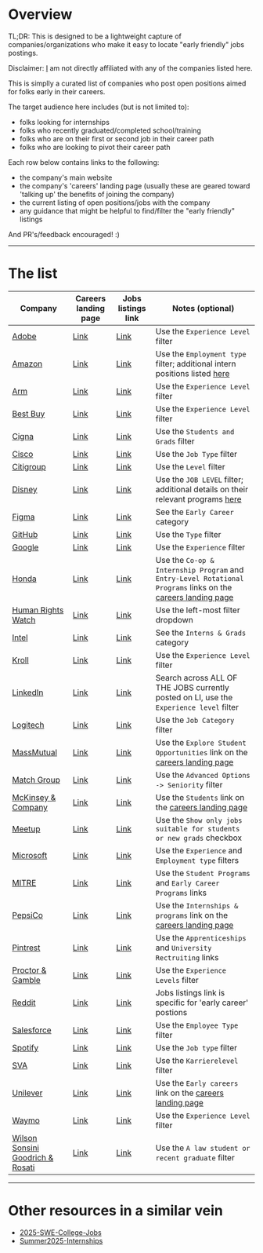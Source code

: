 # Overview

TL;DR: This is designed to be a lightweight capture of companies/organizations who make it easy to locate "early friendly" jobs postings.

Disclaimer: [I](https://github.com/pbarry25) am not directly affiliated with any of the companies listed here.

This is simplly a curated list of companies who post open positions aimed for folks early in their careers.

The target audience here includes (but is not limited to):

* folks looking for internships
* folks who recently graduated/completed school/training
* folks who are on their first or second job in their career path
* folks who are looking to pivot their career path

Each row below contains links to the following:

* the company's main website
* the company's 'careers' landing page (usually these are geared toward 'talking up' the benefits of joining the company)
* the current listing of open positions/jobs with the company
* any guidance that might be helpful to find/filter the "early friendly" listings

And PR's/feedback encouraged! :)

---

# The list

| Company | Careers landing page | Jobs listings link | Notes (optional) |
|---|---|---|---|
| [Adobe](https://adobe.com) | [Link](https://careers.adobe.com) | [Link](https://careers.adobe.com/us/en/search-results) | Use the `Experience Level` filter |
| [Amazon](https://amazon.com) | [Link](https://www.amazon.jobs) | [Link](https://www.amazon.jobs/content/en/job-categories/software-development#search) | Use the `Employment type` filter; additional intern positions listed [here](https://www.amazon.jobs/content/en/career-programs/university) |
| [Arm](https://www.arm.com/) | [Link](https://careers.arm.com/) | [Link](https://careers.arm.com/search-jobs/) | Use the `Experience Level` filter |
| [Best Buy](https://bestbuy.com) | [Link](https://jobs.bestbuy.com) | [Link](https://jobs.bestbuy.com/bby?id=all_jobs) | Use the `Experience Level` filter |
| [Cigna](https://www.cigna.com/) | [Link](https://jobs.thecignagroup.com) | [Link](https://jobs.thecignagroup.com/us/en/search-results) | Use the `Students and Grads` filter |
| [Cisco](https://www.cisco.com/) | [Link](https://www.cisco.com/c/en/us/about/careers.html) | [Link](https://jobs.cisco.com/jobs/SearchJobs/) | Use the `Job Type` filter |
| [Citigroup](https://citigroup.com/) | [Link](https://careers.citigroup.com/) | [Link](https://jobs.citi.com/search-jobs/) | Use the `Level` filter |
| [Disney](https://www.disney.com/) | [Link](https://jobs.disneycareers.com/) | [Link](https://www.disneycareers.com/en/search-jobs/) | Use the `JOB LEVEL` filter; additional details on their relevant programs [here](https://www.disneycareers.com/en/students-and-recent-graduates) |
| [Figma](https://www.figma.com/) | [Link](https://www.figma.com/careers/) | [Link](https://www.figma.com/careers/#job-openings) | See the `Early Career` category |
| [GitHub](https://github.com) | [Link](https://www.github.careers) | [Link](https://www.github.careers/careers-home/jobs) | Use the `Type` filter |
| [Google](https://google.com) | [Link](https://www.google.com/about/careers/applications/) | [Link](https://www.google.com/about/careers/applications/jobs/results) | Use the `Experience` filter |
| [Honda](https://honda.com) | [Link](https://careers.honda.com/) | [Link](https://careers.honda.com/search) | Use the `Co-op & Internship Program` and `Entry-Level Rotational Programs` links on the [careers landing page](https://careers.honda.com) |
| [Human Rights Watch](https://www.hrw.org/) | [Link](https://www.hrw.org/careers) | [Link](https://www.hrw.org/careers#all_jobs) | Use the left-most filter dropdown |
| [Intel](https://intel.com) | [Link](https://www.intel.com/content/www/us/en/jobs/life-at-intel.html) | [Link](https://jobs.intel.com/en) | See the `Interns & Grads` category |
| [Kroll](https://www.kroll.com) | [Link](https://careers.kroll.com) | [Link](https://careers.kroll.com/en/listing-page) | Use the `Experience Level` filter |
| [LinkedIn](https://linkedin.com) | [Link](https://www.linkedin.com/jobs/) | [Link](https://www.linkedin.com/jobs/search) | Search across ALL OF THE JOBS currently posted on LI, use the `Experience level` filter |
| [Logitech](https://logitech.com) | [Link](https://logitech.wd5.myworkdayjobs.com/Logitech) | [Link](https://logitech.wd5.myworkdayjobs.com/Logitech) | Use the `Job Category` filter |
| [MassMutual](https://www.massmutual.com/) | [Link](https://www.massmutual.com/about-us/careers) | [Link](https://careers.massmutual.com/search-jobs) | Use the `Explore Student Opportunities` link on the [careers landing page](https://www.massmutual.com/about-us/careers) |
| [Match Group](https://mtch.com) | [Link](https://mtch.com/careers) | [Link](https://join.matchgroupcareers.com/careers) | Use the `Advanced Options -> Seniority` filter |
| [McKinsey &amp; Company](https://www.mckinsey.com/) | [Link](https://www.mckinsey.com/careers/home) | [Link](https://www.mckinsey.com/careers/search-jobs) | Use the `Students` link on the [careers landing page](https://www.mckinsey.com/careers/home) |
| [Meetup](https://www.meetup.com) | [Link](https://jobs.bendingspoons.com/) | [Link](https://jobs.bendingspoons.com) | Use the `Show only jobs suitable for students or new grads` checkbox |
| [Microsoft](https://microsoft.com) | [Link](https://careers.microsoft.com/) | [Link](https://jobs.careers.microsoft.com/global/en/search) | Use the `Experience` and `Employment type` filters |
| [MITRE](https://www.mitre.org/) | [Link](https://www.mitre.org/careers) | [Link](https://careers.mitre.org/us/en) | Use the `Student Programs` and `Early Career Programs` links |
| [PepsiCo](pepsico.com) | [Link](https://www.pepsicojobs.com/main) | [Link](https://www.pepsicojobs.com/main/jobs) | Use the `Internships & programs` link on the [careers landing page](https://www.pepsicojobs.com/main) |
| [Pintrest](http://pintrest.com) | [Link](https://www.pinterestcareers.com/) | [Link](https://www.pinterestcareers.com/early-career/) | Use the `Apprenticeships` and `University Rectruiting` links |
| [Proctor &amp; Gamble](https://pg.com) | [Link](https://www.pgcareers.com) | [Link](https://www.pgcareers.com/us/en/search-results) | Use the `Experience Levels` filter |
| [Reddit](https://reddit.com) | [Link](https://redditinc.com/careers) | [Link](https://app.ripplematch.com/v2/public/company/reddit) | Jobs listings link is specific for 'early career' postions |
| [Salesforce](https://www.salesforce.com/) | [Link](https://careers.salesforce.com/) | [Link](https://careers.salesforce.com/en/jobs/) | Use the `Employee Type` filter |
| [Spotify](https://spotify.com) | [Link](https://www.lifeatspotify.com/) | [Link](https://www.lifeatspotify.com/jobs) | Use the `Job type` filter |
| [SVA](https://www.sva.de) | [Link](https://www.sva.de/de/karriere) | [Link](https://www.sva.de/de/job-portal/) | Use the `Karrierelevel` filter |
| [Unilever](https://www.unilever.com/) | [Link](https://careers.unilever.com/) | [Link](https://careers.unilever.com/search-jobs) | Use the `Early careers` link on the [careers landing page](https://careers.unilever.com/) |
| [Waymo](https://waymo.com/) | [Link](https://careers.withwaymo.com/) | [Link](https://careers.withwaymo.com/jobs/search) | Use the `Experience Level` filter |
| [Wilson Sonsini Goodrich &amp; Rosati](https://www.wsgr.com) | [Link](https://careers.wsgr.com/) | [Link](https://careers.wsgr.com/find-your-path/) | Use the `A law student or recent graduate` filter |

---

# Other resources in a similar vein

* [2025-SWE-College-Jobs](https://github.com/speedyapply/2025-SWE-College-Jobs)
* [Summer2025-Internships](https://github.com/cvrve/Summer2025-Internships)
